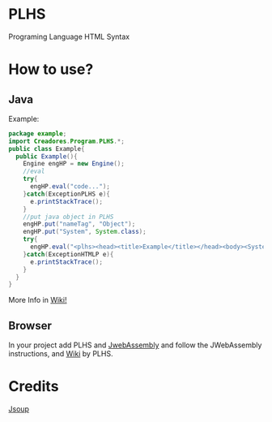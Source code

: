 # PLHS
Programing Language HTML Syntax

# How to use?
## Java
Example:

```java
package example;
import Creadores.Program.PLHS.*;
public class Example{
  public Example(){
    Engine engHP = new Engine();
    //eval
    try{
      engHP.eval("code...");
    }catch(ExceptionPLHS e){
      e.printStackTrace();
    }
    //put java object in PLHS
    engHP.put("nameTag", "Object");
    engHP.put("System", System.class);
    try{
      engHP.eval("<plhs><head><title>Example</title></head><body><System isDiv json='out.println' args='`Hello World`'/></body></plhs>");
    }catch(ExceptionHTMLP e){
      e.printStackTrace();
    }
  }
}
```
More Info in [Wiki!](https://github.com/Trollhunters501/PLHS/wiki)

## Browser

In your project add PLHS and [JwebAssembly](https://github.com/i-net-software/JWebAssembly) and follow the JWebAssembly instructions, and [Wiki](https://github.com/Trollhunters501/PLHS/wiki) by PLHS.

# Credits
[Jsoup](https://jsoup.org)
